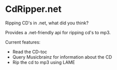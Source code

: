 CdRipper.net
============

Ripping CD's in .net, what did you think?

Provides a .net-friendly api for ripping cd's to mp3.

Current features:
- Read the CD-toc
- Query Musicbrainz for information about the CD
- Rip the cd to mp3 using LAME
